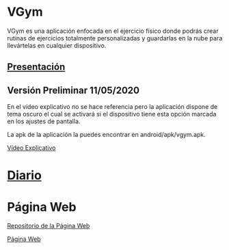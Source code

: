 # VGym
VGym es una aplicación enfocada en el ejercicio físico donde podrás crear rutinas de ejercicios totalmente personalizadas y guardarlas en la nube para llevártelas en cualquier dispositivo.

## [Presentación](https://github.com/AlvaroCamposVega/VGym/blob/master/Presentacion%20VGym.pdf)

## Versión Preliminar 11/05/2020
En el vídeo explicativo no se hace referencia pero la aplicación dispone de tema oscuro el cual se activará si el dispositivo tiene esta opción marcada en los ajustes de pantalla.

La apk de la aplicación la puedes encontrar en android/apk/vgym.apk.

[Vídeo Explicativo](https://youtu.be/uRN8YME_WPk)

# [Diario](https://github.com/AlvaroCamposVega/VGym/blob/master/diario)

# Página Web
[Repositorio de la Página Web](https://github.com/AlvaroCamposVega/VGym-web)

[Página Web](https://alvarocamposvega.github.io/VGym-web/)
